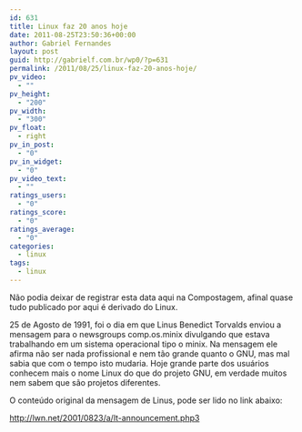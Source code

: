 ```yaml
---
id: 631
title: Linux faz 20 anos hoje
date: 2011-08-25T23:50:36+00:00
author: Gabriel Fernandes
layout: post
guid: http://gabrielf.com.br/wp0/?p=631
permalink: /2011/08/25/linux-faz-20-anos-hoje/
pv_video:
  - ""
pv_height:
  - "200"
pv_width:
  - "300"
pv_float:
  - right
pv_in_post:
  - "0"
pv_in_widget:
  - "0"
pv_video_text:
  - ""
ratings_users:
  - "0"
ratings_score:
  - "0"
ratings_average:
  - "0"
categories:
  - linux
tags:
  - linux
---
```

Não podia deixar de registrar esta data aqui na Compostagem, afinal quase tudo publicado por aqui é derivado do Linux.

25 de Agosto de 1991, foi o dia em que Linus Benedict Torvalds enviou a mensagem para o newsgroups comp.os.minix divulgando que estava trabalhando em um sistema operacional tipo o minix. Na mensagem ele afirma não ser nada profissional e nem tão grande quanto o GNU, mas mal sabia que com o tempo isto mudaria. Hoje grande parte dos usuários conhecem mais o nome Linux do que do projeto GNU, em verdade muitos nem sabem que são projetos diferentes.

O conteúdo original da mensagem de Linus, pode ser lido no link abaixo:

<a href="http://lwn.net/2001/0823/a/lt-announcement.php3" target="_blank">http://lwn.net/2001/0823/a/lt-announcement.php3</a>

<div class="jetpack-video-wrapper">
  <span class="embed-youtube" style="text-align:center; display: block;"></span>
</div>